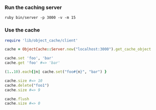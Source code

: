 ### Run the caching server

```
ruby bin/server -p 3000 -v -m 15
```

### Use the cache

```ruby
require 'lib/object_cache/client'

cache = ObjectCache::Server.new("localhost:3000").get_cache_object

cache.set 'foo', 'bar'
cache.get 'foo' #=> 'bar'

(1..10).each{|n| cache.set("foo#{n}", "bar") }

cache.size #=> 10
cache.delete("foo1")
cache.size #=> 9

cache.flush
cache.size #=> 0
```
